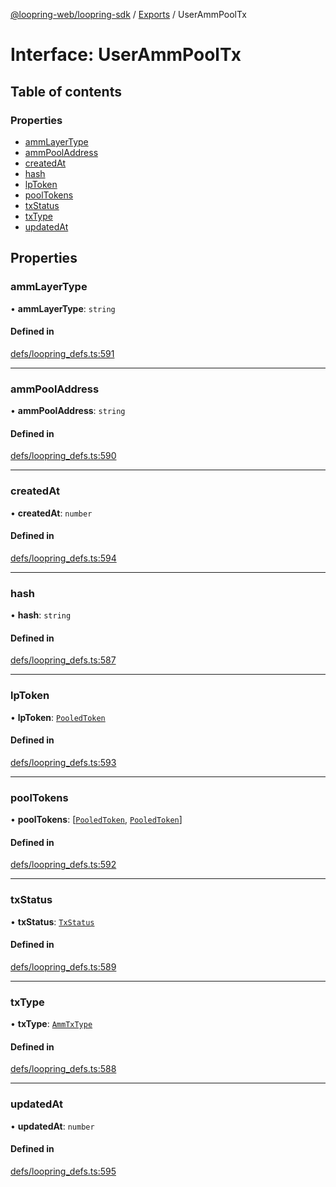 [@loopring-web/loopring-sdk](../README.md) / [Exports](../modules.md) / UserAmmPoolTx

# Interface: UserAmmPoolTx

## Table of contents

### Properties

- [ammLayerType](UserAmmPoolTx.md#ammlayertype)
- [ammPoolAddress](UserAmmPoolTx.md#ammpooladdress)
- [createdAt](UserAmmPoolTx.md#createdat)
- [hash](UserAmmPoolTx.md#hash)
- [lpToken](UserAmmPoolTx.md#lptoken)
- [poolTokens](UserAmmPoolTx.md#pooltokens)
- [txStatus](UserAmmPoolTx.md#txstatus)
- [txType](UserAmmPoolTx.md#txtype)
- [updatedAt](UserAmmPoolTx.md#updatedat)

## Properties

### ammLayerType

• **ammLayerType**: `string`

#### Defined in

[defs/loopring_defs.ts:591](https://github.com/Loopring/loopring_sdk/blob/fd60be9/src/defs/loopring_defs.ts#L591)

___

### ammPoolAddress

• **ammPoolAddress**: `string`

#### Defined in

[defs/loopring_defs.ts:590](https://github.com/Loopring/loopring_sdk/blob/fd60be9/src/defs/loopring_defs.ts#L590)

___

### createdAt

• **createdAt**: `number`

#### Defined in

[defs/loopring_defs.ts:594](https://github.com/Loopring/loopring_sdk/blob/fd60be9/src/defs/loopring_defs.ts#L594)

___

### hash

• **hash**: `string`

#### Defined in

[defs/loopring_defs.ts:587](https://github.com/Loopring/loopring_sdk/blob/fd60be9/src/defs/loopring_defs.ts#L587)

___

### lpToken

• **lpToken**: [`PooledToken`](PooledToken.md)

#### Defined in

[defs/loopring_defs.ts:593](https://github.com/Loopring/loopring_sdk/blob/fd60be9/src/defs/loopring_defs.ts#L593)

___

### poolTokens

• **poolTokens**: [[`PooledToken`](PooledToken.md), [`PooledToken`](PooledToken.md)]

#### Defined in

[defs/loopring_defs.ts:592](https://github.com/Loopring/loopring_sdk/blob/fd60be9/src/defs/loopring_defs.ts#L592)

___

### txStatus

• **txStatus**: [`TxStatus`](../enums/TxStatus.md)

#### Defined in

[defs/loopring_defs.ts:589](https://github.com/Loopring/loopring_sdk/blob/fd60be9/src/defs/loopring_defs.ts#L589)

___

### txType

• **txType**: [`AmmTxType`](../enums/AmmTxType.md)

#### Defined in

[defs/loopring_defs.ts:588](https://github.com/Loopring/loopring_sdk/blob/fd60be9/src/defs/loopring_defs.ts#L588)

___

### updatedAt

• **updatedAt**: `number`

#### Defined in

[defs/loopring_defs.ts:595](https://github.com/Loopring/loopring_sdk/blob/fd60be9/src/defs/loopring_defs.ts#L595)
